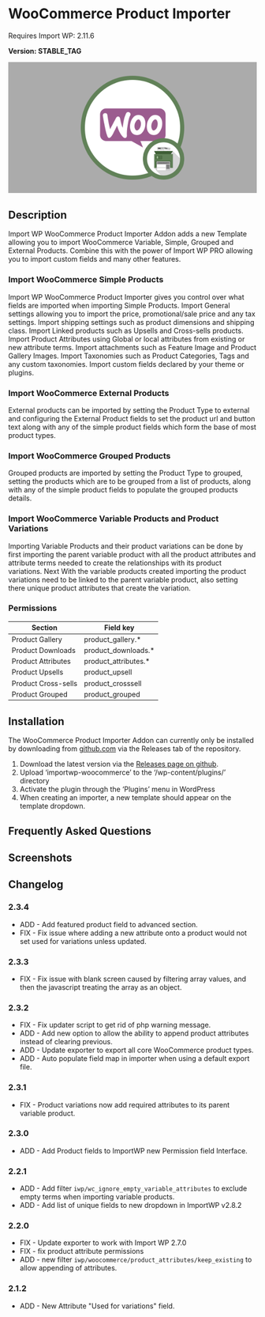 # WooCommerce Product Importer

Requires Import WP: 2.11.6

**Version: __STABLE_TAG__**

![WooCommerce Product Importer](./assets/iwp-addon-woocommerce.png)

## Description

Import WP WooCommerce Product Importer Addon adds a new Template allowing you to import WooCommerce Variable, Simple, Grouped and External Products. Combine this with the power of Import WP PRO allowing you to import custom fields and many other features.

### Import WooCommerce Simple Products

Import WP WooCommerce Product Importer gives you control over what fields are imported when importing Simple Products. Import General settings allowing you to import the price, promotional/sale price and any tax settings. Import shipping settings such as product dimensions and shipping class. Import Linked products such as Upsells and Cross-sells products. Import Product Attributes using Global or local attributes from existing or new attribute terms. Import attachments such as Feature Image and Product Gallery Images. Import Taxonomies such as Product Categories, Tags and any custom taxonomies. Import custom fields declared by your theme or plugins.

### Import WooCommerce External Products

External products can be imported by setting the Product Type to external and configuring the External Product fields to set the product url and button text along with any of the simple product fields which form the base of most product types.

### Import WooCommerce Grouped Products

Grouped products are imported by setting the Product Type to grouped, setting the products which are to be grouped from a list of products, along with any of the simple product fields to populate the grouped products details.

### Import WooCommerce Variable Products and Product Variations

Importing Variable Products and their product variations can be done by first importing the parent variable product with all the product attributes and attribute terms needed to create the relationships with its product variations. Next With the variable products created importing the product variations need to be linked to the parent variable product, also setting there unique product attributes that create the variation.

### Permissions

| Section             | Field key             |
| ------------------- | --------------------- |
| Product Gallery     | product_gallery.\*    |
| Product Downloads   | product_downloads.\*  |
| Product Attributes  | product_attributes.\* |
| Product Upsells     | product_upsell        |
| Product Cross-sells | product_crosssell     |
| Product Grouped     | product_grouped       |

## Installation

The WooCommerce Product Importer Addon can currently only be installed by downloading from [github.com](https://github.com/jcollings/importwp-woocommerce) via the Releases tab of the repository.

1. Download the latest version via the [Releases page on github](https://github.com/jcollings/importwp-woocommerce/releases).
1. Upload ‘importwp-woocommerce’ to the ‘/wp-content/plugins/’ directory
1. Activate the plugin through the ‘Plugins’ menu in WordPress
1. When creating an importer, a new template should appear on the template dropdown.

## Frequently Asked Questions

## Screenshots

## Changelog

### 2.3.4

- ADD - Add featured product field to advanced section.
- FIX - Fix issue where adding a new attribute onto a product would not set used for variations unless updated.

### 2.3.3

- FIX - Fix issue with blank screen caused by filtering array values, and then the javascript treating the array as an object.

### 2.3.2

- FIX - Fix updater script to get rid of php warning message.
- ADD - Add new option to allow the ability to append product attributes instead of clearing previous.
- ADD - Update exporter to export all core WooCommerce product types.
- ADD - Auto populate field map in importer when using a default export file.

### 2.3.1

- FIX - Product variations now add required attributes to its parent variable product.

### 2.3.0

- ADD - Add Product fields to ImportWP new Permission field Interface.

### 2.2.1

- ADD - Add filter `iwp/wc_ignore_empty_variable_attributes` to exclude empty terms when importing variable products.
- ADD - Add list of unique fields to new dropdown in ImportWP v2.8.2

### 2.2.0

- FIX - Update exporter to work with Import WP 2.7.0
- FIX - fix product attribute permissions
- ADD - new filter `iwp/woocommerce/product_attributes/keep_existing` to allow appending of attributes.

### 2.1.2

- ADD - New Attribute "Used for variations" field.
